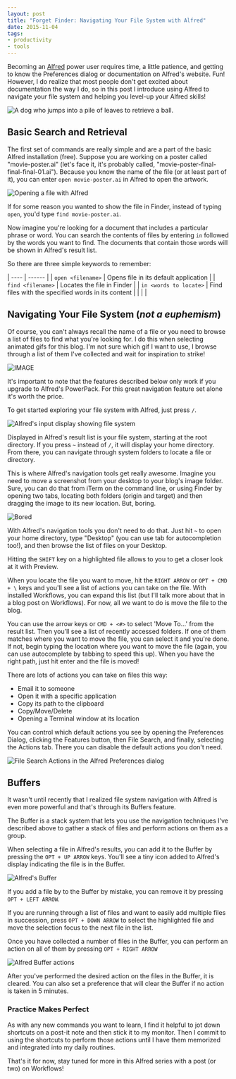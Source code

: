 ```yaml
---
layout: post
title: "Forget Finder: Navigating Your File System with Alfred"
date: 2015-11-04
tags:
- productivity
- tools
---
```


Becoming an [Alfred](http://alfredapp.com) power user requires time, a little patience, and getting to know the Preferences dialog or documentation on Alfred's website. Fun! However, I do realize that most people don't get excited about documentation the way I do, so in this post I introduce using Alfred to navigate your file system and helping you level-up your Alfred skills!

![A dog who jumps into a pile of leaves to retrieve a ball.](/images/gifs/dog-leaves.gif)

## Basic Search and Retrieval

The first set of commands are really simple and are a part of the basic Alfred installation (free). Suppose you are working on a poster called "movie-poster.ai" (let's face it, it's probably called,  "movie-poster-final-final-final-01.ai"). Because you know the name of the file (or at least part of it), you can enter ```open movie-poster.ai``` in Alfred to open the artwork.

![Opening a file with Alfred](/images/blog/alfred/alfred-open-file.png)

If for some reason you wanted to show the file in Finder, instead of typing ```open```, you'd type ```find movie-poster.ai```.

Now imagine you're looking for a document that includes a particular phrase or word. You can search the contents of files by entering ```in``` followed by the words you want to find. The documents that contain those words will be shown in Alfred's result list.

So there are three simple keywords to remember:

| ---- | ------ |
| ```open <filename>``` | Opens file in its default application |
| ```find <filename>``` | Locates the file in Finder |
| ```in <words to locate>``` | Find files with the specified words in its content |
|  |  |

## Navigating Your File System (*not a euphemism*)

Of course, you can't always recall the name of a file or you need to browse a list of files to find what you're looking for. I do this when selecting animated gifs for this blog. I'm not sure which gif I want to use, I browse through a list of them I've collected and wait for inspiration to strike!

![IMAGE](/images/gifs/idea.gif)

It's important to note that the features described below only work if you upgrade to Alfred's PowerPack. For this great navigation feature set alone it's worth the price.

To get started exploring your file system with Alfred, just press ```/```.

![Alfred's input display showing file system](/images/blog/alfred/alfred-file-system-1.png)

Displayed in Alfred's result list is your file system, starting at the root directory. If you press ```~``` instead of ```/```, it will display your home directory. From there, you can navigate through system folders to locate a file or directory.

This is where Alfred's navigation tools get really awesome. Imagine you need to move a screenshot from your desktop to your blog's image folder. Sure, you can do that from iTerm on the command line, or using Finder by opening two tabs, locating both folders (origin and target) and then dragging the image to its new location. But, boring.

![Bored](/images/gifs/bored.gif)

With Alfred's navigation tools you don't need to do that. Just hit ```~``` to open your home directory, type "Desktop" (you can use tab for autocompletion too!), and then browse the list of files on your Desktop.

Hitting the ```SHIFT``` key on a highlighted file allows to you to get a closer look at it with Preview.

When you locate the file you want to move, hit the ```RIGHT ARROW``` or ```OPT + CMD + \``` keys and you'll see a list of actions you can take on the file. With installed Workflows, you can expand this list (but I'll talk more about that in a blog post on Workflows). For now, all we want to do is move the file to the blog.

You can use the arrow keys or ```CMD + <#>``` to select 'Move To...' from the result list. Then you'll see a list of recently accessed folders. If one of them matches where you want to move the file, you can select it and you're done. If not, begin typing the location where you want to move the file (again, you can use autocomplete by tabbing to speed this up). When you have the right path, just hit enter and the file is moved!

There are lots of actions you can take on files this way:

* Email it to someone
* Open it with a specific application
* Copy its path to the clipboard
* Copy/Move/Delete
* Opening a Terminal window at its location

You can control which default actions you see by opening the Preferences Dialog, clicking the Features button, then File Search, and finally, selecting the Actions tab. There you can disable the default actions you don't need.

![File Search Actions in the Alfred Preferences dialog](/images/blog/alfred/alfred-prefs-file-search-actions.png)

## Buffers

It wasn't until recently that I realized file system navigation with Alfred is even more powerful and that's through its Buffers feature.

The Buffer is a stack system that lets you use the navigation techniques I've described above to gather a stack of files and perform actions on them as a group.

When selecting a file in Alfred's results, you can add it to the Buffer by pressing the ```OPT + UP ARROW``` keys. You'll see a tiny icon added to Alfred's display indicating the file is in the Buffer.

![Alfred's Buffer](/images/blog/alfred/alfred-buffer.png)

If you add a file by to the Buffer by mistake, you can remove it by pressing ```OPT + LEFT ARROW```.

If you are running through a list of files and want to easily add multiple files in succession, press ```OPT + DOWN ARROW``` to select the highlighted file and move the selection focus to the next file in the list.

Once you have collected a number of files in the Buffer, you can perform an action on all of them by pressing ```OPT + RIGHT ARROW```

![Alfred Buffer actions](/images/blog/alfred/alfred-buffer-actions.png)

After you've performed the desired action on the files in the Buffer, it is cleared. You can also set a preference that will clear the Buffer if no action is taken in 5 minutes.


### Practice Makes Perfect

As with any new commands you want to learn, I find it helpful to jot down shortcuts on a post-it note and then stick it to my monitor. Then I commit to using the shortcuts to perform those actions until I have them memorized and integrated into my daily routines.

That's it for now, stay tuned for more in this Alfred series with a post (or two) on Workflows!
